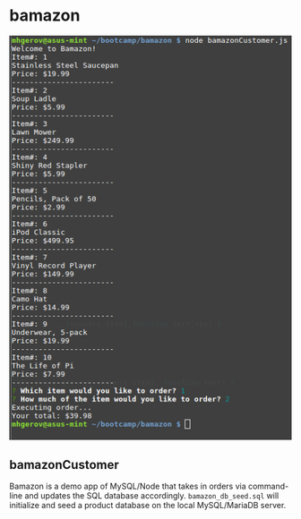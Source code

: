 # bamazon
![](screenshots/bamazonCustomer.png)

## bamazonCustomer
Bamazon is a demo app of MySQL/Node that takes in orders via command-line and updates the SQL database accordingly. `bamazon_db_seed.sql` will initialize and seed a product database on the local MySQL/MariaDB server.
